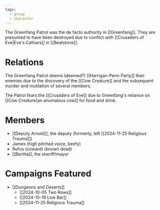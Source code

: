 ```yaml
---
tags:
  - group
  - character
---
```

The Greenfang Patrol was the de facto authority in [[Greenfang]]. They are presumed to have been destroyed due to conflict with [[Crusaders of Eve|Eve's Cathars]] in [[Beatstone]].

# Relations

The Greenfang Patrol deems (deemed?) [[Harrigan-Penn Party]] their enemies due to the discovery of the [[Cow Creature]] and the subsequent murder and mutilation of several members.

The Patrol fears the [[Crusaders of Eve]] due to Greenfang's reliance on [[Cow Creature|an anomalous cow]]
for food and drink.

# Members

- [[Deputy Arnold]], the deputy (formerly, left [[2024-11-25 Religious Trauma]])
- James (high pitched voice, beefy)
- Rufus (coward) (known dead)
- [[Bertha]], the sheriff/mayor

# Campaigns Featured

- [[Dungeons and Deserts]]
	- [[2024-10-05 Two Rows]]
	- [[2024-10-19 Low Bar]]
	- [[2024-11-25 Religious Trauma]]